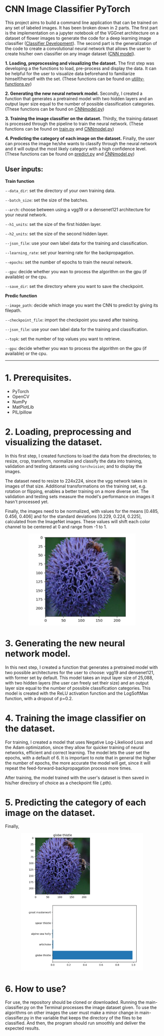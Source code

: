 # CNN Image Classifier PyTorch

This project aims to build a command line application that can be trained on any set of labeled images. It has been broken down in 2 parts. The first part is the implementation on a jupyter notebook of the VGGnet architecture on a dataset of flower images to generate the code for a deep learning image classifier ([Classifier Development](https://github.com/inigo-irigaray/CNN-Image-Classifier-PyTorch/tree/master/Classifier-Development)). The second part is the generalization of the code to create a convolutional neural network that allows the user to create his/her own classifier on any image dataset ([CNN model](https://github.com/inigo-irigaray/CNN-Image-Classifier-PyTorch/tree/master/CNNmodel)).


**1. Loading, preprocessing and visualizing the dataset.** The first step was developing a the functions to load, pre-process and display the data. It can be helpful for the user to visualize data beforehand to familiarize himself/herself with the set. (These functions can be found on [utility-functions.py](https://github.com/inigo-irigaray/CNN-Image-Classifier-PyTorch/blob/master/CNNmodel/utility_functions.py))

**2. Generating the new neural network model.** Secondly, I created a function that generates a pretrained model with two hidden layers and an output layer size equal to the number of possible classification categories. (These functions can be found on [CNNmodel.py](https://github.com/inigo-irigaray/CNN-Image-Classifier-PyTorch/blob/master/CNNmodel/CNNmodel.py))

**3. Training the image classifier on the dataset.** Thirdly, the training dataset is processed through the pipeline to train the neural network. (These functions can be found on [train.py](https://github.com/inigo-irigaray/CNN-Image-Classifier-PyTorch/blob/master/CNNmodel/train.py) and [CNNmodel.py](https://github.com/inigo-irigaray/CNN-Image-Classifier-PyTorch/blob/master/CNNmodel/CNNmodel.py))

**4. Predicting the category of each image on the dataset.** Finally, the user can process the image he/she wants to classify through the neural network and it will output the most likely category with a high confidence level. (These functions can be found on [predict.py](https://github.com/inigo-irigaray/CNN-Image-Classifier-PyTorch/blob/master/CNNmodel/predict.py.py) and [CNNmodel.py](https://github.com/inigo-irigaray/CNN-Image-Classifier-PyTorch/blob/master/CNNmodel/CNNmodel.py))

## User inputs:

**Train function**

`--data_dir`: set the directory of your own training data.

`--batch_size`: set the size of the batches.

`--arch`: choose between using a vgg19 or a densenet121 architecture for your neural network.

`--h1_units`: set the size of the first hidden layer.

`--h2_units`: set the size of the second hidden layer.

`--json_file`: use your own label data for the training and classification.

`--learning_rate`: set your learning rate for the backpropagation.

`--epochs`: set the number of epochs to train the neural network.

`--gpu`: decide whether you wan to process the algorithm on the gpu (if available) or the cpu.

`--save_dir`: set the directory where you want to save the checkpoint.

**Predic function**

`--image_path`: decide which image you want the CNN to predict by giving its filepath.

`--checkpoint_file`: import the checkpoint you saved after training.

`--json_file`: use your own label data for the training and classification.

`--topk`: set the number of top values you want to retrieve.

`--gpu`: decide whether you wan to process the algorithm on the gpu (if available) or the cpu.

---------

# 1. Prerequisites.

- PyTorch
- OpenCV
- NumPy
- MatPlotLib
- PIL/pillow

# 2. Loading, preprocessing and visualizing the dataset.

In this first step, I created functions to load the data from the directories; to resize, crop, transform, normalize and classify the data into training, validation and testing datasets using `torchvision`; and to display the images.

The dataset need to resize to 224x224, since the vgg network takes in images of that size. Additional transformations on the training set, e.g. rotation or flipping, enables a better training on a more diverse set. The validation and testing sets measure the model's performance on images it hasn't processed yet.

Finally, the images need to be normalized, with values for the means [0.485, 0.456, 0.406] and for the standard deviations [0.229, 0.224, 0.225], calculated from the ImageNet images. These values will shift each color channel to be centered at 0 and range from -1 to 1.

<p align="center"> <img src="https://github.com/inigo-irigaray/CNN-Image-Classifier-PyTorch/blob/master/Classifier-Development/preprocessing-display-example.png" height=300 width=350> <p/>

# 3. Generating the new neural network model.

In this next step, I created a function that generates a pretrained model with two possible architectures for the user to choose: vgg19 and densenet121, with former set by default. This model takes an input layer size of 25,088, with two hidden layers (the user can freely set their size) and an output layer size equal to the number of possible classification categories. This model is created with the ReLU activation function and the LogSoftMax function, with a dropout of p=0.2.

# 4. Training the image classifier on the dataset.

For training, I created a model that uses Negative Log-Likeliood Loss and the Adam optimization, since they allow for quicker training of neural networks, efficient and correct learning. The model lets the user set the epochs, with a default of 6. It is important to note that in general the higher the number of epochs, the more accurate the model will get, since it will repeat the feed-forward-backpropagation process more times. 

After training, the model trained with the user's dataset is then saved in his/her directory of choice as a checkpoint file (.pth).

# 5. Predicting the category of each image on the dataset.

Finally, 

   <p align="center"> <img src="https://github.com/inigo-irigaray/CNN-Image-Classifier-PyTorch/blob/master/Classifier-Development/predict-example.png" height = 450 width=400 > <p/>


# 6. How to use?

For use, the repository should be cloned or downloaded. Running the main-classifier.py on the Terminal processes the image dataset given. To use the algorithms on other images the user must make a minor change in main-classifier.py in the variable that keeps the directory of the files to be classified. And then, the program should run smoothly and deliver the expected results.

